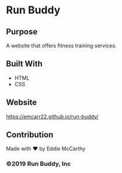 # Run Buddy

## Purpose
A website that offers fitness training services.

## Built With
* HTML
* CSS

## Website
https://emcarr22.github.io/run-buddy/

## Contribution
Made  with ❤️ by Eddie McCarthy

### ©️2019 Run Buddy, Inc
